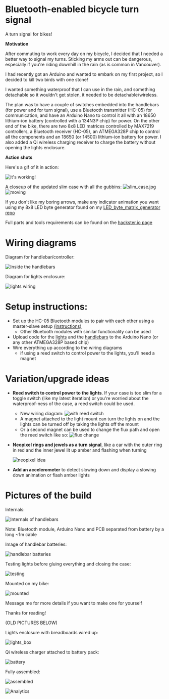 # Bluetooth-enabled bicycle turn signal
A turn signal for bikes!

**Motivation**

After commuting to work every day on my bicycle, I decided that I needed a better way to signal my turns. Sticking my arms out can be dangerous, especially if you're riding downhill in the rain (as is common in Vancouver).

I had recently got an Arduino and wanted to embark on my first project, so I decided to kill two birds with one stone!

I wanted something waterproof that I can use in the rain, and something detachable so it wouldn't get stolen, it needed to be detachable/wireless.

The plan was to have a couple of switches embedded into the handlebars (for power and for turn signal), use a Bluetooth transmitter (HC-05) for communication, and have an Arduino Nano to control it all with an 18650 lithium-ion battery (controlled with a 134N3P chip) for power. On the other end of the bike, there are two 8x8 LED matrices controlled by MAX7219 controllers, a Bluetooth receiver (HC-05), an ATMEGA328P chip to control all the components and an 18650 (or 14500) lithium-ion battery for power. I also added a Qi wireless charging receiver to charge the battery without opening the lights enclosure.

**Action shots**

Here's a gif of it in action:

![it's working!](pictures/mounted_test.gif)

A closeup of the updated slim case with all the gubbins:
![slim_case.jpg](pictures/slim_case.jpg)
![moving](pictures/working.gif)


If you don't like my boring arrows, make any indicator animation you want using my 8x8 LED byte generator found on my [LED_byte_matrix_generator repo](https://github.com/simonwongwong/LED_byte_matrix_generator)

Full parts and tools requirements can be found on the [hackster.io page](hackster.io/simonwongwong/bluetooth-enabled-bicycle-turn-signal-2f4f5d)

# Wiring diagrams

Diagram for handlebar/controller:

![Inside the handlebars](pictures/handlebars_wiring.jpg)

Diagram for lights enclosure:

![lights wiring](pictures/lights_wiring.jpg)

# Setup instructions:

* Set up the HC-05 Bluetooth modules to pair with each other using a master-slave setup [(instructions)](https://howtomechatronics.com/tutorials/arduino/how-to-configure-pair-two-hc-05-bluetooth-module-master-slave-commands/)
  - Other Bluetooth modules with similar functionality can be used
* Upload code for the [lights](code_for_lights.ino) and the [handlebars](code_for_handlebars_controller.ino) to the Arduino Nano (or any other ATMEGA328P based chip) 
* Wire everything up according to the wiring diagrams
  - if using a reed switch to control power to the lights, you'll need a magnet

# Variation/upgrade ideas

* **Reed switch to control power to the lights**. If your case is too slim for a toggle switch (like my latest iteration) or you're worried about the waterproof-ness of the case, a reed switch could be used.
  - New wiring diagram:
   ![with reed switch](pictures/lights_wiring_reed.jpg)
  - A magnet attached to the light mount can turn the lights on and the lights can be turned off by taking the lights off the mount
  - Or a second magnet can be used to change the flux path and open the reed switch like so:
   ![flux change](pictures/flux_change.gif)
* **Neopixel rings and jewels as a turn signal**, like a car with the outer ring in red and the inner jewel lit up amber and flashing when turning

   ![neopixel idea](pictures/neopixel.jpg)
* **Add an accelerometer** to detect slowing down and display a slowing down animation or flash amber lights

# Pictures of the build

Internals:

![Internals of handlebars](pictures/handlebars.jpg)

Note: Bluetooth module, Arduino Nano and PCB separated from battery by a long ~1m cable

Image of handlebar batteries:

![handlebar batteries](pictures/handlebar_battery.jpg)



Testing lights before gluing everything and closing the case:

![testing](pictures/testing.gif)

Mounted on my bike:

![mounted](pictures/mounted.gif)

Message me for more details if you want to make one for yourself

Thanks for reading!



(OLD PICTURES BELOW)

Lights enclosure with breadboards wired up:

![lights_box](pictures/lights_box.jpg)

Qi wireless charger attached to battery pack:

![battery](pictures/battery.jpg)

Fully assembled:

![assembled](pictures/assembled.jpg)

![Analytics](https://ga-beacon.appspot.com/UA-117909409-1/Bluetooth-enabled_bicycle_turn_signals/readme?pixel)
